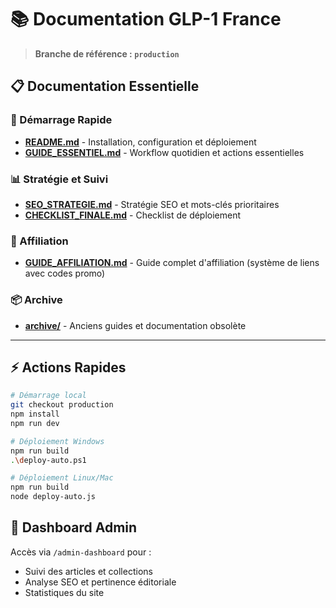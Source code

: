 # 📚 Documentation GLP-1 France

> **Branche de référence : `production`**

## 📋 Documentation Essentielle

### 🚀 Démarrage Rapide
- **[README.md](../README.md)** - Installation, configuration et déploiement
- **[GUIDE_ESSENTIEL.md](../GUIDE_ESSENTIEL.md)** - Workflow quotidien et actions essentielles

### 📊 Stratégie et Suivi
- **[SEO_STRATEGIE.md](../SEO_STRATEGIE.md)** - Stratégie SEO et mots-clés prioritaires
- **[CHECKLIST_FINALE.md](../CHECKLIST_FINALE.md)** - Checklist de déploiement

### 🛒 Affiliation
- **[GUIDE_AFFILIATION.md](../GUIDE_AFFILIATION.md)** - Guide complet d'affiliation (système de liens avec codes promo)

### 📦 Archive
- **[archive/](./archive/)** - Anciens guides et documentation obsolète

---

## ⚡ Actions Rapides

```bash
# Démarrage local
git checkout production
npm install
npm run dev

# Déploiement Windows
npm run build
.\deploy-auto.ps1

# Déploiement Linux/Mac
npm run build  
node deploy-auto.js
```

## 🎯 Dashboard Admin

Accès via `/admin-dashboard` pour :
- Suivi des articles et collections
- Analyse SEO et pertinence éditoriale
- Statistiques du site
